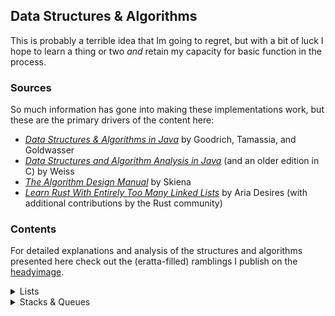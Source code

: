 ## Data Structures & Algorithms
This is probably a terrible idea that Im going to regret, but with a bit of luck I hope to learn a thing or two _and_ retain my capacity for basic function in the process.

### Sources
So much information has gone into making these implementations work, but these are the primary drivers of the content here:
- [_Data Structures & Algorithms in Java_](https://www.wiley.com/en-au/Data+Structures+and+Algorithms+in+Java%2C+6th+Edition-p-9781118771334) by Goodrich, Tamassia, and Goldwasser
- [_Data Structures and Algorithm Analysis in Java_](https://www.pearson.com/en-us/subject-catalog/p/data-structures-and-algorithm-analysis-in-java/P200000003475/9780137518821) (and an older edition in C) by Weiss
- [_The Algorithm Design Manual_](https://www.algorist.com/) by Skiena
- [_Learn Rust With Entirely Too Many Linked Lists_](https://rust-unofficial.github.io/too-many-lists/index.html) by Aria Desires (with additional contributions by the Rust community)

### Contents
For detailed explanations and analysis of the structures and algorithms presented here check out the (eratta-filled) ramblings I publish on the [headyimage](https://www.headyimage.com/cs/dsa/dsa-intro/).

<details> 
<summary> Lists </summary>
The lists section centers around solutions to create a simple podium of sorted entries consisting of names and associated scores.

- Array list: A two-fer of dirt-simple array and Vector-based lists

- Singly-linked list: Simple and safe

- Doubly-linked list: A horribly unsafe linked list with just enough Miri testing to not immediately set the computer on fire
</details>

<details> 
<summary> Stacks & Queues </summary>
This section builds on the structures established in the Lists section by implementing a stack with Vectors and as a singly-linked list design.

- Stack: A Vector stack and an unsafe stack based on the doubly-linked list implementation

- Queue

</details>

